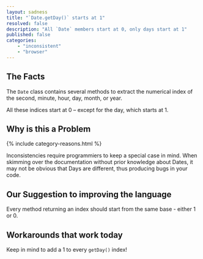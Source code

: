 ```yaml
---
layout: sadness
title: "`Date.getDay()` starts at 1"
resolved: false
description: "All `Date` members start at 0, only days start at 1"
published: false
categories:
    - "inconsistent"
    - "browser"
---
```


## The Facts

The `Date` class contains several methods to extract 
the numerical index of the second, minute, hour, day, month, or year.

All these indices start at 0 – except for the day, which starts at 1.

## Why is this a Problem

<!-- Include all generic reasons for each category that contains this sadness -->
{% include category-reasons.html %}

Inconsistencies require programmiers to keep a special case in mind.
When skimming over the documentation without prior knowledge about Dates,
it may not be obvious that Days are different, thus producing bugs in your code.

## Our Suggestion to improving the language
Every method returning an index should start from the same base - either 1 or 0.

## Workarounds that work today
Keep in mind to add a 1 to every `getDay()` index!

